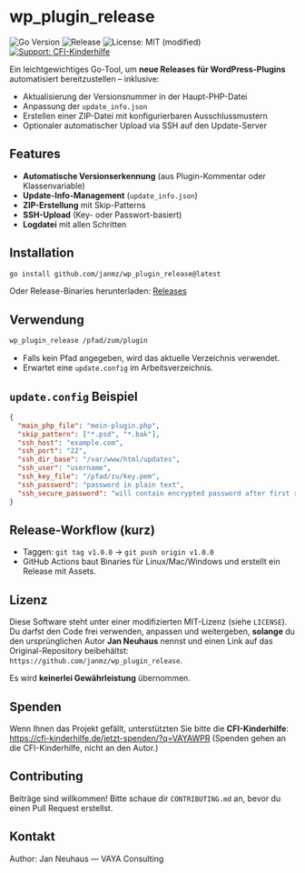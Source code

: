 # wp_plugin_release

![Go Version](https://img.shields.io/github/go-mod/go-version/USERNAME/wp_plugin_release)
![Release](https://img.shields.io/github/v/release/USERNAME/wp_plugin_release)
![License: MIT (modified)](https://img.shields.io/badge/License-MIT--Modified-blue.svg)
[![Support: CFI-Kinderhilfe](https://img.shields.io/badge/Support-CFI--Kinderhilfe-0077B6?logo=heart)](https://cfi-kinderhilfe.de/jetzt-spenden/?q=VAYAWPR)

Ein leichtgewichtiges Go-Tool, um **neue Releases für WordPress-Plugins** automatisiert bereitzustellen – inklusive:

- Aktualisierung der Versionsnummer in der Haupt-PHP-Datei
- Anpassung der `update_info.json`
- Erstellen einer ZIP-Datei mit konfigurierbaren Ausschlussmustern
- Optionaler automatischer Upload via SSH auf den Update-Server

## Features

- **Automatische Versionserkennung** (aus Plugin-Kommentar oder Klassenvariable)
- **Update-Info-Management** (`update_info.json`)
- **ZIP-Erstellung** mit Skip-Patterns
- **SSH-Upload** (Key- oder Passwort-basiert)
- **Logdatei** mit allen Schritten

## Installation

```bash
go install github.com/janmz/wp_plugin_release@latest
```

Oder Release-Binaries herunterladen: [Releases](https://github.com/janmz/wp_plugin_release/releases)

## Verwendung

```bash
wp_plugin_release /pfad/zum/plugin
```

- Falls kein Pfad angegeben, wird das aktuelle Verzeichnis verwendet.
- Erwartet eine `update.config` im Arbeitsverzeichnis.

## `update.config` Beispiel

```json
{
  "main_php_file": "mein-plugin.php",
  "skip_pattern": ["*.psd", "*.bak"],
  "ssh_host": "example.com",
  "ssh_port": "22",
  "ssh_dir_base": "/var/www/html/updates",
  "ssh_user": "username",
  "ssh_key_file": "/pfad/zu/key.pem",
  "ssh_password": "password in plain text",
  "ssh_secure_password": "will contain encrypted password after first run and ssh_password will contain only a notice"
}
```

## Release-Workflow (kurz)

- Taggen: `git tag v1.0.0` → `git push origin v1.0.0`
- GitHub Actions baut Binaries für Linux/Mac/Windows und erstellt ein Release mit Assets.

## Lizenz

Diese Software steht unter einer modifizierten MIT-Lizenz (siehe `LICENSE`).
Du darfst den Code frei verwenden, anpassen und weitergeben, **solange** du den ursprünglichen Autor
**Jan Neuhaus** nennst und einen Link auf das Original-Repository beibehältst: `https://github.com/janmz/wp_plugin_release`.

Es wird **keinerlei Gewährleistung** übernommen.

## Spenden

Wenn Ihnen das Projekt gefällt, unterstützten Sie bitte die **CFI-Kinderhilfe**: https://cfi-kinderhilfe.de/jetzt-spenden/?q=VAYAWPR
(Spenden gehen an die CFI-Kinderhilfe, nicht an den Autor.)

## Contributing

Beiträge sind willkommen! Bitte schaue dir `CONTRIBUTING.md` an, bevor du einen Pull Request erstellst.

## Kontakt

Author: Jan Neuhaus — VAYA Consulting
